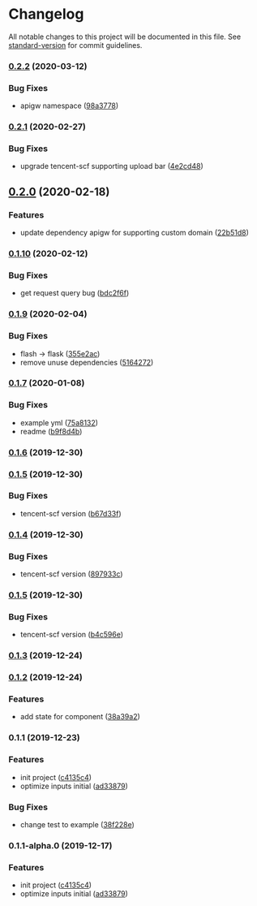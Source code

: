 # Changelog

All notable changes to this project will be documented in this file. See [standard-version](https://github.com/conventional-changelog/standard-version) for commit guidelines.

### [0.2.2](https://github.com/serverless-components/tencent-flask/compare/v0.2.1...v0.2.2) (2020-03-12)


### Bug Fixes

* apigw namespace ([98a3778](https://github.com/serverless-components/tencent-flask/commit/98a377834fcc556da7c6e304befe438a9c4bd23f))

### [0.2.1](https://github.com/serverless-components/tencent-flask/compare/v0.2.0...v0.2.1) (2020-02-27)


### Bug Fixes

* upgrade tencent-scf supporting upload bar ([4e2cd48](https://github.com/serverless-components/tencent-flask/commit/4e2cd48fc1e1a85d7387a6847f3f94dee433443f))

## [0.2.0](https://github.com/serverless-components/tencent-flask/compare/v0.1.10...v0.2.0) (2020-02-18)


### Features

* update dependency apigw for supporting custom domain ([22b51d8](https://github.com/serverless-components/tencent-flask/commit/22b51d8be703bc9dd2756be6b755d9fb3c270520))

### [0.1.10](https://github.com/serverless-components/tencent-flask/compare/v0.1.9...v0.1.10) (2020-02-12)


### Bug Fixes

* get request query bug ([bdc2f6f](https://github.com/serverless-components/tencent-flask/commit/bdc2f6fcf93fb453724e5adf6ff2007139ca2224))

### [0.1.9](https://github.com/serverless-components/tencent-flask/compare/v0.1.7...v0.1.9) (2020-02-04)


### Bug Fixes

* flash -> flask ([355e2ac](https://github.com/serverless-components/tencent-flask/commit/355e2ac7b164b6f0bd2d5277e327c48c7791b095))
* remove unuse dependencies ([5164272](https://github.com/serverless-components/tencent-flask/commit/51642722207908b77bf0243a7fac9f934925123a))

### [0.1.7](https://github.com/serverless-components/tencent-flask/compare/v0.1.6...v0.1.7) (2020-01-08)


### Bug Fixes

* example yml ([75a8132](https://github.com/serverless-components/tencent-flask/commit/75a8132c5c5ef601772506b7e23d94c7e0ed766e))
* readme ([b9f8d4b](https://github.com/serverless-components/tencent-flask/commit/b9f8d4b22eda166d445fa477866bc9ddbaf4bc47))

### [0.1.6](https://github.com/serverless-components/tencent-flask/compare/v0.1.5...v0.1.6) (2019-12-30)

### [0.1.5](https://github.com/serverless-components/tencent-flask/compare/v0.1.3...v0.1.5) (2019-12-30)


### Bug Fixes

* tencent-scf version ([b67d33f](https://github.com/serverless-components/tencent-flask/commit/b67d33ff573237acb1dcc58a7f70e20da5d40725))

### [0.1.4](https://github.com/serverless-components/tencent-flask/compare/v0.1.3...v0.1.4) (2019-12-30)


### Bug Fixes

* tencent-scf version ([897933c](https://github.com/serverless-components/tencent-flask/commit/897933c17f076c48525120a5023926fd47408826))

### [0.1.5](https://github.com/serverless-components/tencent-flask/compare/v0.1.3...v0.1.5) (2019-12-30)


### Bug Fixes

* tencent-scf version ([b4c596e](https://github.com/serverless-components/tencent-flask/commit/b4c596e26f1ca74c69e250ba57db5a7046817c6b))

### [0.1.3](https://github.com/serverless-components/tencent-flask/compare/v0.1.2...v0.1.3) (2019-12-24)

### [0.1.2](https://github.com/serverless-components/tencent-flask/compare/v0.1.1...v0.1.2) (2019-12-24)

### Features

- add state for component ([38a39a2](https://github.com/serverless-components/tencent-flask/commit/38a39a29e044a196971ca276579d63d0d1565eaa))

### 0.1.1 (2019-12-23)

### Features

- init project ([c4135c4](https://github.com/serverless-components/tencent-flask/commit/c4135c41512d68203eca2aedd63b4be5f8960e84))
- optimize inputs initial ([ad33879](https://github.com/serverless-components/tencent-flask/commit/ad33879fb81f15815789f70980857143d7427389))

### Bug Fixes

- change test to example ([38f228e](https://github.com/serverless-components/tencent-flask/commit/38f228e7578c30f0e609955204944c0118a811c2))

### 0.1.1-alpha.0 (2019-12-17)

### Features

- init project ([c4135c4](https://github.com/serverless-tencent/tencent-flask/commit/c4135c41512d68203eca2aedd63b4be5f8960e84))
- optimize inputs initial ([ad33879](https://github.com/serverless-tencent/tencent-flask/commit/ad33879fb81f15815789f70980857143d7427389))
